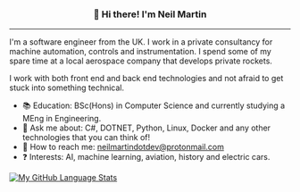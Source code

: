 
<h3 align="center">👋 Hi there! I'm Neil Martin</h3>
<p align="center">
</p>

---
I'm a software engineer from the UK. I work in a private consultancy for machine automation, controls and instrumentation. I spend some of my spare time at a local aerospace company that develops private rockets.

I work with both front end and back end technologies and not afraid to get stuck into something technical. 

- :books:  Education: BSc(Hons) in Computer Science and currently studying a MEng in Engineering.
- :speech_balloon: Ask me about: C#, DOTNET, Python, Linux, Docker and any other technologies that you can think of!
- :calling: How to reach me: neilmartindotdev@protonmail.com
- :question: Interests: AI, machine learning, aviation, history and electric cars.

[![My GitHub Language Stats](https://github-readme-stats.vercel.app/api/top-langs/?username=neilmartindev&langs_count=5&theme=radical)]()

